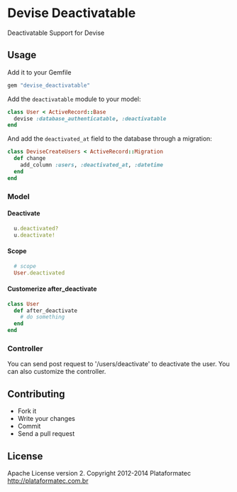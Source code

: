 # Devise Deactivatable

Deactivatable Support for Devise

## Usage

Add it to your Gemfile

```ruby
gem "devise_deactivatable"
```

Add the `deactivatable` module to your model:

```ruby
class User < ActiveRecord::Base
  devise :database_authenticatable, :deactivatable
end
```

And add the `deactivated_at` field to the database through a migration:


```ruby
class DeviseCreateUsers < ActiveRecord::Migration
  def change
    add_column :users, :deactivated_at, :datetime
  end
end
```

### Model

#### Deactivate

```ruby
  u.deactivated?
  u.deactivate!
```

#### Scope

```ruby
  # scope
  User.deactivated
```

#### Customerize after_deactivate

```ruby
class User
  def after_deactivate
    # do something
  end
end
```

### Controller

You can send post request to '/users/deactivate' to deactivate the user. You can also customize the controller.


## Contributing

* Fork it
* Write your changes
* Commit
* Send a pull request

## License

Apache License version 2. Copyright 2012-2014 Plataformatec http://plataformatec.com.br
